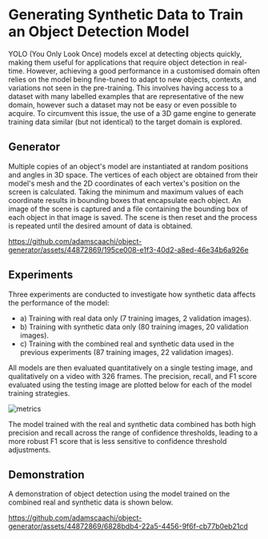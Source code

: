 # Generating Synthetic Data to Train an Object Detection Model

YOLO (You Only Look Once) models excel at detecting objects quickly, making them useful for applications that require object detection in real-time. However, achieving a good performance in a customised domain often relies on the model being fine-tuned to adapt to new objects, contexts, and variations not seen in the pre-training. This involves having access to a dataset with many labelled examples that are representative of the new domain, however such a dataset may not be easy or even possible to acquire. To circumvent this issue, the use of a 3D game engine to generate training data similar (but not identical) to the target domain is explored. 

## Generator

Multiple copies of an object's model are instantiated at random positions and angles in 3D space. The vertices of each object are obtained from their model's mesh and the 2D coordinates of each vertex's position on the screen is calculated. Taking the minimum and maximum values of each coordinate results in bounding boxes that encapsulate each object. An image of the scene is captured and a file containing the bounding box of each object in that image is saved. The scene is then reset and the process is repeated until the desired amount of data is obtained.

https://github.com/adamscaachi/object-generator/assets/44872869/195ce008-e1f3-40d2-a8ed-46e34b6a926e

## Experiments

Three experiments are conducted to investigate how synthetic data affects the performance of the model:
- a) Training with real data only (7 training images, 2 validation images).
- b) Training with synthetic data only (80 training images, 20 validation images).
- c) Training with the combined real and synthetic data used in the previous experiments (87 training images, 22 validation images).
  
All models are then evaluated quantitatively on a single testing image, and qualitatively on a video with 326 frames. The precision, recall, and F1 score evaluated using the testing image are plotted below for each of the model training strategies.

![metrics](https://github.com/user-attachments/assets/0f45c141-6b36-4142-a2d6-ac315a43ee0a)

The model trained with the real and synthetic data combined has both high precision and recall across the range of confidence thresholds, leading to a more robust F1 score that is less sensitive to confidence threshold adjustments.

## Demonstration

A demonstration of object detection using the model trained on the combined real and synthetic data is shown below.

https://github.com/adamscaachi/object-generator/assets/44872869/6828bdb4-22a5-4456-9f6f-cb77b0eb21cd
